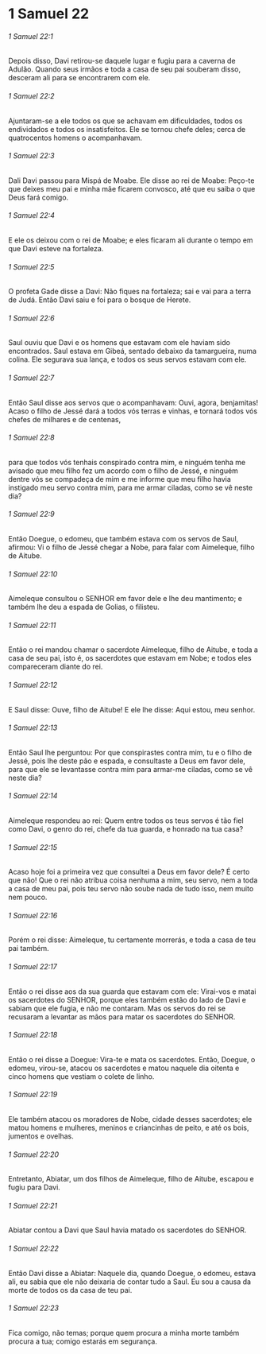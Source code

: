 # 1 Samuel 22

###### 1 Samuel 22:1

Depois disso, Davi retirou-se daquele lugar e fugiu para a caverna de Adulão. Quando seus irmãos e toda a casa de seu pai souberam disso, desceram ali para se encontrarem com ele.

###### 1 Samuel 22:2

Ajuntaram-se a ele todos os que se achavam em dificuldades, todos os endividados e todos os insatisfeitos. Ele se tornou chefe deles; cerca de quatrocentos homens o acompanhavam.

###### 1 Samuel 22:3

Dali Davi passou para Mispá de Moabe. Ele disse ao rei de Moabe: Peço-te que deixes meu pai e minha mãe ficarem convosco, até que eu saiba o que Deus fará comigo.

###### 1 Samuel 22:4

E ele os deixou com o rei de Moabe; e eles ficaram ali durante o tempo em que Davi esteve na fortaleza.

###### 1 Samuel 22:5

O profeta Gade disse a Davi: Não fiques na fortaleza; sai e vai para a terra de Judá. Então Davi saiu e foi para o bosque de Herete.

###### 1 Samuel 22:6

Saul ouviu que Davi e os homens que estavam com ele haviam sido encontrados. Saul estava em Gibeá, sentado debaixo da tamargueira, numa colina. Ele segurava sua lança, e todos os seus servos estavam com ele.

###### 1 Samuel 22:7

Então Saul disse aos servos que o acompanhavam: Ouvi, agora, benjamitas! Acaso o filho de Jessé dará a todos vós terras e vinhas, e tornará todos vós chefes de milhares e de centenas,

###### 1 Samuel 22:8

para que todos vós tenhais conspirado contra mim, e ninguém tenha me avisado que meu filho fez um acordo com o filho de Jessé, e ninguém dentre vós se compadeça de mim e me informe que meu filho havia instigado meu servo contra mim, para me armar ciladas, como se vê neste dia?

###### 1 Samuel 22:9

Então Doegue, o edomeu, que também estava com os servos de Saul, afirmou: Vi o filho de Jessé chegar a Nobe, para falar com Aimeleque, filho de Aitube.

###### 1 Samuel 22:10

Aimeleque consultou o SENHOR em favor dele e lhe deu mantimento; e também lhe deu a espada de Golias, o filisteu.

###### 1 Samuel 22:11

Então o rei mandou chamar o sacerdote Aimeleque, filho de Aitube, e toda a casa de seu pai, isto é, os sacerdotes que estavam em Nobe; e todos eles compareceram diante do rei.

###### 1 Samuel 22:12

E Saul disse: Ouve, filho de Aitube! E ele lhe disse: Aqui estou, meu senhor.

###### 1 Samuel 22:13

Então Saul lhe perguntou: Por que conspirastes contra mim, tu e o filho de Jessé, pois lhe deste pão e espada, e consultaste a Deus em favor dele, para que ele se levantasse contra mim para armar-me ciladas, como se vê neste dia?

###### 1 Samuel 22:14

Aimeleque respondeu ao rei: Quem entre todos os teus servos é tão fiel como Davi, o genro do rei, chefe da tua guarda, e honrado na tua casa?

###### 1 Samuel 22:15

Acaso hoje foi a primeira vez que consultei a Deus em favor dele? É certo que não! Que o rei não atribua coisa nenhuma a mim, seu servo, nem a toda a casa de meu pai, pois teu servo não soube nada de tudo isso, nem muito nem pouco.

###### 1 Samuel 22:16

Porém o rei disse: Aimeleque, tu certamente morrerás, e toda a casa de teu pai também.

###### 1 Samuel 22:17

Então o rei disse aos da sua guarda que estavam com ele: Virai-vos e matai os sacerdotes do SENHOR, porque eles também estão do lado de Davi e sabiam que ele fugia, e não me contaram. Mas os servos do rei se recusaram a levantar as mãos para matar os sacerdotes do SENHOR.

###### 1 Samuel 22:18

Então o rei disse a Doegue: Vira-te e mata os sacerdotes. Então, Doegue, o edomeu, virou-se, atacou os sacerdotes e matou naquele dia oitenta e cinco homens que vestiam o colete de linho.

###### 1 Samuel 22:19

Ele também atacou os moradores de Nobe, cidade desses sacerdotes; ele matou homens e mulheres, meninos e criancinhas de peito, e até os bois, jumentos e ovelhas.

###### 1 Samuel 22:20

Entretanto, Abiatar, um dos filhos de Aimeleque, filho de Aitube, escapou e fugiu para Davi.

###### 1 Samuel 22:21

Abiatar contou a Davi que Saul havia matado os sacerdotes do SENHOR.

###### 1 Samuel 22:22

Então Davi disse a Abiatar: Naquele dia, quando Doegue, o edomeu, estava ali, eu sabia que ele não deixaria de contar tudo a Saul. Eu sou a causa da morte de todos os da casa de teu pai.

###### 1 Samuel 22:23

Fica comigo, não temas; porque quem procura a minha morte também procura a tua; comigo estarás em segurança.

